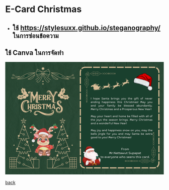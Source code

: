 # E-Card Christmas

- ## ใช้ https://stylesuxx.github.io/steganography/ ในการซ่อนข้อความ
## ใช้ Canva ในการจัดทำ


![christmas card](MyIMG/e-cardchristmas.png)


[back](README.md)
